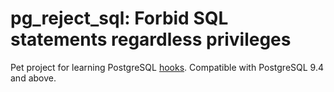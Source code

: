 # pg_reject_sql: Forbid SQL statements regardless privileges

Pet project for learning PostgreSQL [hooks](https://wiki.postgresql.org/images/e/e3/Hooks_in_postgresql.pdf).
Compatible with PostgreSQL 9.4 and above.